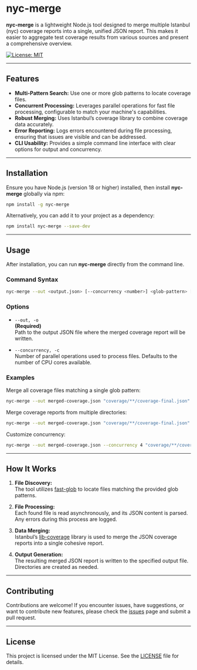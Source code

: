 # nyc-merge

**nyc-merge** is a lightweight Node.js tool designed to merge multiple Istanbul (nyc) coverage reports into a single, unified JSON report. This makes it easier to aggregate test coverage results from various sources and present a comprehensive overview.

[![License: MIT](https://img.shields.io/badge/License-MIT-blue.svg)](LICENSE)

---

## Features

- **Multi-Pattern Search:** Use one or more glob patterns to locate coverage files.
- **Concurrent Processing:** Leverages parallel operations for fast file processing, configurable to match your machine's capabilities.
- **Robust Merging:** Uses Istanbul’s coverage library to combine coverage data accurately.
- **Error Reporting:** Logs errors encountered during file processing, ensuring that issues are visible and can be addressed.
- **CLI Usability:** Provides a simple command line interface with clear options for output and concurrency.

---

## Installation

Ensure you have Node.js (version 18 or higher) installed, then install **nyc-merge** globally via npm:

```bash
npm install -g nyc-merge
```

Alternatively, you can add it to your project as a dependency:

```bash
npm install nyc-merge --save-dev
```

---

## Usage

After installation, you can run **nyc-merge** directly from the command line.

### Command Syntax

```bash
nyc-merge --out <output.json> [--concurrency <number>] <glob-pattern> [<glob-pattern> ...]
```

### Options

- `--out, -o`  
  **(Required)**  
  Path to the output JSON file where the merged coverage report will be written.

- `--concurrency, -c`  
  Number of parallel operations used to process files. Defaults to the number of CPU cores available.

### Examples

Merge all coverage files matching a single glob pattern:

```bash
nyc-merge --out merged-coverage.json "coverage/**/coverage-final.json"
```

Merge coverage reports from multiple directories:

```bash
nyc-merge --out merged-coverage.json "coverage/**/coverage-final.json" "test-coverage/**/coverage-final.json"
```

Customize concurrency:

```bash
nyc-merge --out merged-coverage.json --concurrency 4 "coverage/**/coverage-final.json"
```

---

## How It Works

1. **File Discovery:**  
   The tool utilizes [fast-glob](https://www.npmjs.com/package/fast-glob) to locate files matching the provided glob patterns.

2. **File Processing:**  
   Each found file is read asynchronously, and its JSON content is parsed. Any errors during this process are logged.

3. **Data Merging:**  
   Istanbul’s [lib-coverage](https://www.npmjs.com/package/istanbul-lib-coverage) library is used to merge the JSON coverage reports into a single cohesive report.

4. **Output Generation:**  
   The resulting merged JSON report is written to the specified output file. Directories are created as needed.

---

## Contributing

Contributions are welcome! If you encounter issues, have suggestions, or want to contribute new features, please check the [issues](https://github.com/BaryshevRS/nyc-merge/issues) page and submit a pull request.

---

## License

This project is licensed under the MIT License. See the [LICENSE](LICENSE) file for details.

